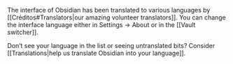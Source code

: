 The interface of Obsidian has been translated to various languages by [[Créditos#Translators|our amazing volunteer translators]]. You can change the interface language either in Settings → About or in the [[Vault switcher]].

Don’t see your language in the list or seeing untranslated bits? Consider [[Translations|help us translate Obsidian into your language]].
